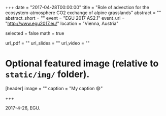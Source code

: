 +++
date = "2017-04-28T00:00:00"
title = "Role of advection for the ecosystem-atmosphere CO2 exchange of alpine grasslands"
abstract = ""
abstract_short = ""
event = "EGU 2017 AS2.1"
event_url = "http://www.egu2017.eu/"
location = "Vienna, Austria"

selected = false
math = true

url_pdf = ""
url_slides = ""
url_video = ""

# Optional featured image (relative to `static/img/` folder).
[header]
image = ""
caption = "My caption :smile:"

+++

2017-4-26, EGU.